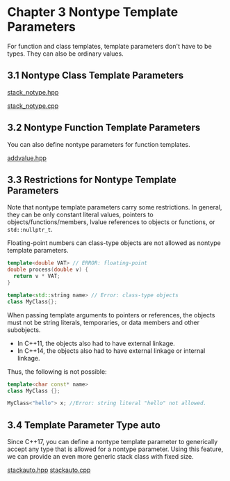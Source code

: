 # Chapter 3 Nontype Template Parameters

For function and class templates, template parameters don't have to be types.
They can also be ordinary values.

## 3.1 Nontype Class Template Parameters

[stack_notype.hpp](./stack_notype.hpp)

[stack_notype.cpp](./stack_notype.cpp)

## 3.2 Nontype Function Template Parameters

You can also define nontype parameters for function templates.

[addvalue.hpp](./addvalue.hpp)

## 3.3 Restrictions for Nontype Template Parameters

Note that nontype template parameters carry some restrictions. In general, they
can be only constant literal values, pointers to objects/functions/members,
lvalue references to objects or functions, or `std::nullptr_t`.

Floating-point numbers can class-type objects are not allowed as nontype template
parameters.

```c++
template<double VAT> // ERROR: floating-point
double process(double v) {
  return v * VAT;
}

template<std::string name> // Error: class-type objects
class MyClass{};
```

When passing template arguments to pointers or references, the objects must not
be string literals, temporaries, or data members and other subobjects.

+ In C++11, the objects also had to have external linkage.
+ In C++14, the objects also had to have external linkage or internal linkage.

Thus, the following is not possible:

```c++
template<char const* name>
class MyClass {};

MyClass<"hello"> x; //Error: string literal "hello" not allowed.
```

## 3.4 Template Parameter Type auto

Since C++17, you can define a nontype template parameter to generically accept any
type that is allowed for a nontype parameter. Using this feature, we can provide
an even more generic stack class with fixed size.

[stackauto.hpp](./stackauto.hpp)
[stackauto.cpp](./stackauto.cpp)
